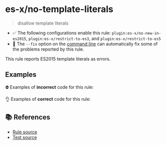 # es-x/no-template-literals
> disallow template literals

- ✅ The following configurations enable this rule: `plugin:es-x/no-new-in-es2015`, `plugin:es-x/restrict-to-es3`, and `plugin:es-x/restrict-to-es5`
- 🔧 The `--fix` option on the [command line](https://eslint.org/docs/user-guide/command-line-interface#fixing-problems) can automatically fix some of the problems reported by this rule.

This rule reports ES2015 template literals as errors.

## Examples

⛔ Examples of **incorrect** code for this rule:

<eslint-playground type="bad" code="/*eslint es-x/no-template-literals: error */
const a1 = `foo`
const a2 = `foo${bar}baz`
const a3 = tag`foo`
" />

👌 Examples of **correct** code for this rule:

<eslint-playground type="good" code="/*eslint es-x/no-template-literals: error */
const a1 = &quot;foo&quot;
const a2 = &quot;foo&quot;+bar+&quot;baz&quot;
" />

## 📚 References

- [Rule source](https://github.com/ota-meshi/eslint-plugin-es-x/blob/master/lib/rules/no-template-literals.js)
- [Test source](https://github.com/ota-meshi/eslint-plugin-es-x/blob/master/tests/lib/rules/no-template-literals.js)
